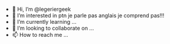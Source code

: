 - 👋 Hi, I’m @legeriergeek
- 👀 I’m interested in ptn je parle pas anglais je comprend pas!!!
- 🌱 I’m currently learning ...
- 💞️ I’m looking to collaborate on ...
- 📫 How to reach me ...

<!---
legeriergeek/legeriergeek is a ✨ special ✨ repository because its `README.md` (this file) appears on your GitHub profile.
You can click the Preview link to take a look at your changes.
--->
